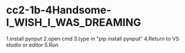 # cc2-1b-4Handsome-I_WISH_I_WAS_DREAMING

1.install pynput
2.open cmd
3.type in "pip install pynput"
4.Return to VS studio or editor
5.Run
